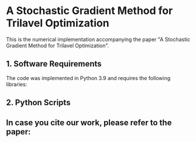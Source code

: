 # A Stochastic Gradient Method for Trilavel Optimization

This is the numerical implementation accompanying the paper "A Stochastic Gradient Method for Trilavel Optimization".

## 1. Software Requirements

The code was implemented in Python 3.9 and requires the following libraries:


## 2. Python Scripts


## In case you cite our work, please refer to the paper:

